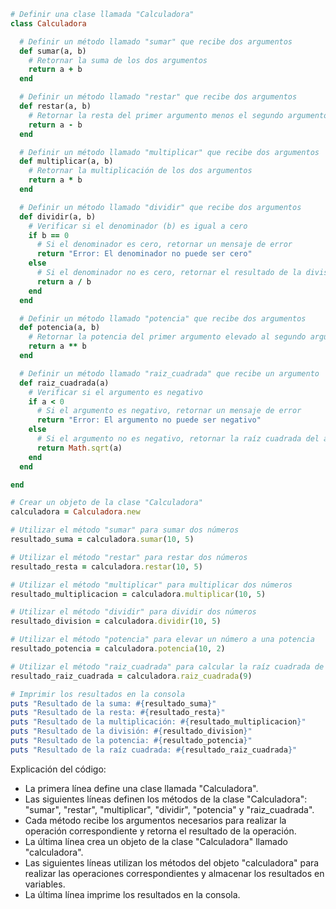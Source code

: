 ```ruby
# Definir una clase llamada "Calculadora"
class Calculadora

  # Definir un método llamado "sumar" que recibe dos argumentos
  def sumar(a, b)
    # Retornar la suma de los dos argumentos
    return a + b
  end

  # Definir un método llamado "restar" que recibe dos argumentos
  def restar(a, b)
    # Retornar la resta del primer argumento menos el segundo argumento
    return a - b
  end

  # Definir un método llamado "multiplicar" que recibe dos argumentos
  def multiplicar(a, b)
    # Retornar la multiplicación de los dos argumentos
    return a * b
  end

  # Definir un método llamado "dividir" que recibe dos argumentos
  def dividir(a, b)
    # Verificar si el denominador (b) es igual a cero
    if b == 0
      # Si el denominador es cero, retornar un mensaje de error
      return "Error: El denominador no puede ser cero"
    else
      # Si el denominador no es cero, retornar el resultado de la división
      return a / b
    end
  end

  # Definir un método llamado "potencia" que recibe dos argumentos
  def potencia(a, b)
    # Retornar la potencia del primer argumento elevado al segundo argumento
    return a ** b
  end

  # Definir un método llamado "raiz_cuadrada" que recibe un argumento
  def raiz_cuadrada(a)
    # Verificar si el argumento es negativo
    if a < 0
      # Si el argumento es negativo, retornar un mensaje de error
      return "Error: El argumento no puede ser negativo"
    else
      # Si el argumento no es negativo, retornar la raíz cuadrada del argumento
      return Math.sqrt(a)
    end
  end

end

# Crear un objeto de la clase "Calculadora"
calculadora = Calculadora.new

# Utilizar el método "sumar" para sumar dos números
resultado_suma = calculadora.sumar(10, 5)

# Utilizar el método "restar" para restar dos números
resultado_resta = calculadora.restar(10, 5)

# Utilizar el método "multiplicar" para multiplicar dos números
resultado_multiplicacion = calculadora.multiplicar(10, 5)

# Utilizar el método "dividir" para dividir dos números
resultado_division = calculadora.dividir(10, 5)

# Utilizar el método "potencia" para elevar un número a una potencia
resultado_potencia = calculadora.potencia(10, 2)

# Utilizar el método "raiz_cuadrada" para calcular la raíz cuadrada de un número
resultado_raiz_cuadrada = calculadora.raiz_cuadrada(9)

# Imprimir los resultados en la consola
puts "Resultado de la suma: #{resultado_suma}"
puts "Resultado de la resta: #{resultado_resta}"
puts "Resultado de la multiplicación: #{resultado_multiplicacion}"
puts "Resultado de la división: #{resultado_division}"
puts "Resultado de la potencia: #{resultado_potencia}"
puts "Resultado de la raíz cuadrada: #{resultado_raiz_cuadrada}"
```

Explicación del código:

* La primera línea define una clase llamada "Calculadora".
* Las siguientes líneas definen los métodos de la clase "Calculadora": "sumar", "restar", "multiplicar", "dividir", "potencia" y "raiz_cuadrada".
* Cada método recibe los argumentos necesarios para realizar la operación correspondiente y retorna el resultado de la operación.
* La última línea crea un objeto de la clase "Calculadora" llamado "calculadora".
* Las siguientes líneas utilizan los métodos del objeto "calculadora" para realizar las operaciones correspondientes y almacenar los resultados en variables.
* La última línea imprime los resultados en la consola.